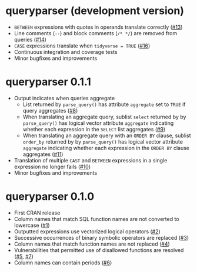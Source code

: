# queryparser (development version)

* `BETWEEN` expressions with quotes in operands translate correctly ([#13](https://github.com/ianmcook/queryparser/issues/13))
* Line comments (`--`) and block comments (`/* */`) are removed from queries ([#14](https://github.com/ianmcook/queryparser/issues/14))
* `CASE` expressions translate when `tidyverse = TRUE` ([#16](https://github.com/ianmcook/queryparser/issues/16))
* Continuous integration and coverage tests
* Minor bugfixes and improvements

# queryparser 0.1.1

* Output indicates when queries aggregate
  * List returned by `parse_query()` has attribute `aggregate` set to `TRUE` if query aggregates ([#8](https://github.com/ianmcook/queryparser/issues/8))
  * When translating an aggregate query, sublist `select` returned by by `parse_query()` has logical vector attribute `aggregate` indicating whether each expression in the `SELECT` list aggregates ([#9](https://github.com/ianmcook/queryparser/issues/9))
  * When translating an aggregate query with an `ORDER BY` clause, sublist `order_by` returned by by `parse_query()` has logical vector attribute `aggregate` indicating whether each expression in the `ORDER BY` clause aggregates ([#11](https://github.com/ianmcook/queryparser/issues/11))
* Translation of multiple `CAST` and `BETWEEN` expressions in a single expression no longer fails  ([#10](https://github.com/ianmcook/queryparser/issues/10))
* Minor bugfixes and improvements

# queryparser 0.1.0

* First CRAN release
* Column names that match SQL function names are not converted to lowercase ([#1](https://github.com/ianmcook/queryparser/issues/1))
* Outputted expressions use vectorized logical operators ([#2](https://github.com/ianmcook/queryparser/issues/2))
* Successive occurrences of binary symbolic operators are replaced ([#3](https://github.com/ianmcook/queryparser/issues/3))
* Column names that match function names are not replaced ([#4](https://github.com/ianmcook/queryparser/issues/4))
* Vulnerabilities that permitted use of disallowed functions are resolved ([#5](https://github.com/ianmcook/queryparser/issues/5), [#7](https://github.com/ianmcook/queryparser/issues/7))
* Column names can contain periods ([#6](https://github.com/ianmcook/queryparser/issues/6))
